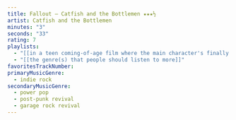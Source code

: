 ```yaml
---
title: Fallout — Catfish and the Bottlemen ★★★½
artist: Catfish and the Bottlemen
minutes: "3"
seconds: "33"
rating: 7
playlists:
  - "[[in a teen coming-of-age film where the main character's finally ready for the next chapter]]"
  - "[[the genre(s) that people should listen to more]]"
favoritesTrackNumber:
primaryMusicGenre:
  - indie rock
secondaryMusicGenre:
  - power pop
  - post-punk revival
  - garage rock revival
---
```

